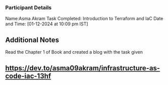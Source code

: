 ### Participant Details
Name:Asma Akram
Task Completed: Introduction to Terraform and IaC
Date and Time: [01-12-2024 at 10:09 pm IST]

## Additional Notes
Read the Chapter 1 of Book and created a blog with the task given

## https://dev.to/asma09akram/infrastructure-as-code-iac-13hf
